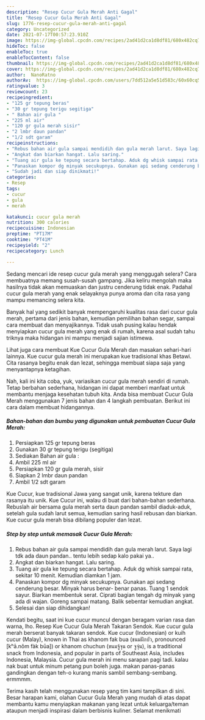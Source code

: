 ```yaml
---
description: "Resep Cucur Gula Merah Anti Gagal"
title: "Resep Cucur Gula Merah Anti Gagal"
slug: 1776-resep-cucur-gula-merah-anti-gagal
category: Uncategorized
date: 2021-07-17T00:57:23.910Z
image: https://img-global.cpcdn.com/recipes/2ad41d2ca1d8df81/680x482cq70/cucur-gula-merah-foto-resep-utama.jpg
hideToc: false
enableToc: true
enableTocContent: false
thumbnail: https://img-global.cpcdn.com/recipes/2ad41d2ca1d8df81/680x482cq70/cucur-gula-merah-foto-resep-utama.jpg
cover: https://img-global.cpcdn.com/recipes/2ad41d2ca1d8df81/680x482cq70/cucur-gula-merah-foto-resep-utama.jpg
author:  NanoRatno
authorAv:  https://img-global.cpcdn.com/users/7dd512a5e51d583c/60x60cq50/avatar.jpg
ratingvalue: 3
reviewcount: 23
recipeingredient:
- "125 gr tepung beras"
- "30 gr tepung terigu segitiga"
- " Bahan air gula "
- "225 ml air"
- "120 gr gula merah sisir"
- "2 lmbr daun pandan"
- "1/2 sdt garam"
recipeinstructions:
- "Rebus bahan air gula sampai mendidih dan gula merah larut. Saya lagi tdk ada daun pandan.. tentu lebih sedap kalo pakai ya.."
- "Angkat dan biarkan hangat. Lalu saring."
- "Tuang air gula ke tepung secara bertahap. Aduk dg whisk sampai rata, sekitar 10 menit. Kemudian diamkan 1 jam."
- "Panaskan kompor dg minyak secukupnya. Gunakan api sedang cenderung besar. Minyak harus benar- benar panas. Tuang 1 sendok sayur. Biarkan membentuk serat. Ciprati bagian tengah dg minyak yang ada di wajan. Goreng sampai matang. Balik sebentar kemudian angkat."
- "Sudah jadi dan siap dinikmati!"
categories:
- Resep
tags:
- cucur
- gula
- merah

katakunci: cucur gula merah 
nutrition: 300 calories
recipecuisine: Indonesian
preptime: "PT17M"
cooktime: "PT41M"
recipeyield: "2"
recipecategory: Lunch

---
```



Sedang mencari ide resep cucur gula merah yang menggugah selera? Cara membuatnya memang susah-susah gampang. Jika keliru mengolah maka hasilnya tidak akan memuaskan dan justru cenderung tidak enak. Padahal cucur gula merah yang enak selayaknya punya aroma dan cita rasa yang mampu memancing selera kita.


Banyak hal yang sedikit banyak mempengaruhi kualitas rasa dari cucur gula merah, pertama dari jenis bahan, kemudian pemilihan bahan segar, sampai cara membuat dan menyajikannya. Tidak usah pusing kalau hendak menyiapkan cucur gula merah yang enak di rumah, karena asal sudah tahu triknya maka hidangan ini mampu menjadi sajian istimewa.

Lihat juga cara membuat Kue Cucur Gula Merah dan masakan sehari-hari lainnya. Kue cucur gula merah ini merupakan kue tradisional khas Betawi. Cita rasanya begitu enak dan lezat, sehingga membuat siapa saja yang menyantapnya ketagihan.


Nah, kali ini kita coba, yuk, variasikan cucur gula merah sendiri di rumah. Tetap berbahan sederhana, hidangan ini dapat memberi manfaat untuk membantu menjaga kesehatan tubuh kita. Anda bisa membuat Cucur Gula Merah menggunakan 7 jenis bahan dan 4 langkah pembuatan. Berikut ini cara dalam membuat hidangannya.

<!--inarticleads1-->

##### Bahan-bahan dan bumbu yang digunakan untuk pembuatan Cucur Gula Merah:

1. Persiapkan 125 gr tepung beras
1. Gunakan 30 gr tepung terigu (segitiga)
1. Sediakan  Bahan air gula :
1. Ambil 225 ml air
1. Persiapkan 120 gr gula merah, sisir
1. Siapkan 2 lmbr daun pandan
1. Ambil 1/2 sdt garam


Kue Cucur, kue tradisional Jawa yang sangat unik, karena tekture dan rasanya itu unik. Kue Cucur ini, walau di buat dari bahan-bahan sederhana. Rebuslah air bersama gula merah serta daun pandan sambil diaduk-aduk, setelah gula sudah larut semua, kemudian saring hasil rebusan dan biarkan. Kue cucur gula merah bisa dibilang populer dan lezat. 

<!--inarticleads2-->

##### Step by step untuk memasak Cucur Gula Merah:

1. Rebus bahan air gula sampai mendidih dan gula merah larut. Saya lagi tdk ada daun pandan.. tentu lebih sedap kalo pakai ya..
1. Angkat dan biarkan hangat. Lalu saring.
1. Tuang air gula ke tepung secara bertahap. Aduk dg whisk sampai rata, sekitar 10 menit. Kemudian diamkan 1 jam.
1. Panaskan kompor dg minyak secukupnya. Gunakan api sedang cenderung besar. Minyak harus benar- benar panas. Tuang 1 sendok sayur. Biarkan membentuk serat. Ciprati bagian tengah dg minyak yang ada di wajan. Goreng sampai matang. Balik sebentar kemudian angkat.
1. Selesai dan siap dihidangkan!

Kendati begitu, saat ini kue cucur muncul dengan beragam varian rasa dan warna, lho. Resep Kue Cucur Gula Merah Takaran Sendok. Kue cucur gula merah berserat banyak takaran sendok. Kue cucur (Indonesian) or kuih cucur (Malay), known in Thai as khanom fak bua (ขนมฝักบัว, pronounced [kʰā.nǒm fàk būa]) or khanom chuchun (ขนมจู้จุน or จูจุ่น), is a traditional snack from Indonesia, and popular in parts of Southeast Asia, includes Indonesia, Malaysia. Cucur gula merah ini menu sarapan pagi tadi. kalau nak buat untuk minum petang pun boleh juga. makan panas-panas gandingkan dengan teh-o kurang manis sambil sembang-sembang. ermmmm. 

Terima kasih telah menggunakan resep yang tim kami tampilkan di sini. Besar harapan kami, olahan Cucur Gula Merah yang mudah di atas dapat membantu kamu menyiapkan makanan yang lezat untuk keluarga/teman ataupun menjadi inspirasi dalam berbisnis kuliner. Selamat menikmati
